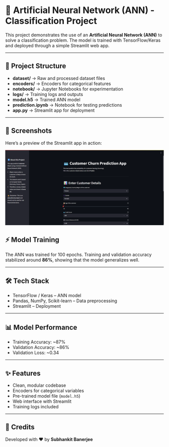 # 🧠 Artificial Neural Network (ANN) - Classification Project  

This project demonstrates the use of an **Artificial Neural Network (ANN)** to solve a classification problem. The model is trained with TensorFlow/Keras and deployed through a simple Streamlit web app.  

---

## 📂 Project Structure  

- **dataset/** → Raw and processed dataset files  
- **encoders/** → Encoders for categorical features  
- **notebook/** → Jupyter Notebooks for experimentation  
- **logs/** → Training logs and outputs  
- **model.h5** → Trained ANN model  
- **prediction.ipynb** → Notebook for testing predictions  
- **app.py** → Streamlit app for deployment  

---

## 📸 Screenshots  

Here’s a preview of the Streamlit app in action:  

![App Screenshot](screenshot/app.png)

## ⚡ Model Training  

The ANN was trained for 100 epochs. Training and validation accuracy stabilized around **86%**, showing that the model generalizes well.  

---

## 🛠️ Tech Stack  

- TensorFlow / Keras – ANN model  
- Pandas, NumPy, Scikit-learn – Data preprocessing    
- Streamlit – Deployment  

---

## 📊 Model Performance  

- Training Accuracy: ~87%  
- Validation Accuracy: ~86%  
- Validation Loss: ~0.34  

---

## ✨ Features  

- Clean, modular codebase  
- Encoders for categorical variables  
- Pre-trained model file (`model.h5`)  
- Web interface with Streamlit  
- Training logs included  

---

## 🙌 Credits  

Developed with ❤️ by **Subhankit Banerjee** 

